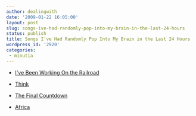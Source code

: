 ```yaml
---
author: dealingwith
date: '2009-01-22 16:05:00'
layout: post
slug: songs-ive-had-randomly-pop-into-my-brain-in-the-last-24-hours
status: publish
title: Songs I've Had Randomly Pop Into My Brain in the Last 24 Hours
wordpress_id: '2920'
categories:
 - minutia
---
```


  * [I've Been Working On the Railroad][1]

  * [Think][2]

  * [The Final Countdown][3]

  * [Africa][4]

   [1]: http://www.youtube.com/watch?v=phO3oVJwm54

   [2]: http://www.youtube.com/watch?v=iKy_Ob9UtA4

   [3]: http://www.youtube.com/watch?v=XAg5KjnAhuU

   [4]: http://www.youtube.com/watch?v=dt1fB62cGbo

